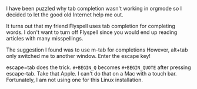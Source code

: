 I have been puzzled why tab completion wasn\'t working in orgmode so I
decided to let the good old Internet help me out.

It turns out that my friend Flyspell uses tab completion for completing
words. I don\'t want to turn off Flyspell since you would end up reading
articles with many misspellings.

The suggestion I found was to use m-tab for completions However, alt+tab
only switched me to another window. Enter the escape key!

escape=tab does the trick. `#+BEGIN_Q` becomes `#+BEGIN_QUOTE` after
pressing escape-tab. Take that Apple. I can\'t do that on a Mac with a
touch bar. Fortunately, I am not using one for this Linux installation.
